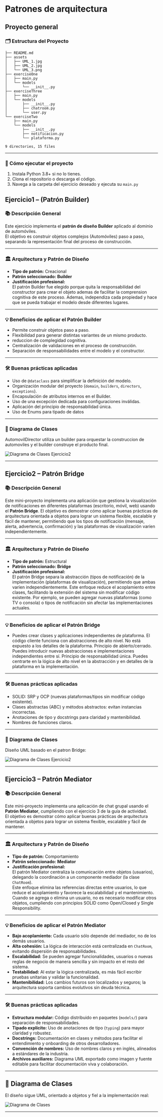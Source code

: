 # Patrones de arquitectura

## Proyecto general

### 🗂️ Estructura del Proyecto

```text
├── README.md
├── assets
│   ├── UML_1.jpg
│   ├── UML_2.jpg
│   └── UML_3.png
├── exerciseOne
│   ├── main.py
│   └── models
│       └── __init__.py
├── exerciseThree
│   ├── main.py
│   └── models
│       ├── __init__.py
│       ├── chatroom.py
│       └── user.py
└── exerciseTwo
    ├── main.py
    └── models
        ├── __init__.py
        ├── notificacion.py
        └── plataforma.py

9 directories, 15 files
```

---

### 🚀 Cómo ejecutar el proyecto

1. Instala Python 3.8+ si no lo tienes.
2. Clona el repositorio o descarga el código.
3. Navega a la carpeta del ejercicio deseado y ejecuta su `main.py`

## Ejercicio1 – (Patrón Builder)

### 📚 Descripción General

Este ejercicio implementa el **patrón de diseño Builder** aplicado al dominio de automóviles.  
El objetivo es construir objetos complejos (Automóviles) paso a paso, separando la representación final del proceso de construcción.

---

### 🏛️ Arquitectura y Patrón de Diseño

- **Tipo de patrón:** Creacional  
- **Patrón seleccionado:** **Builder**  
- **Justificación profesional:**  
  El patrón Builder fue elegido porque quita la responsabilidad del constructor para crear el objeto ademas de facilitar la comprension cognitiva de este proceso. Ademas, independiza cada propiedad y hace que se pueda trabajar el modelo desde diferentes lugares.

---

### 💡 Beneficios de aplicar el Patrón Builder

- Permite construir objetos paso a paso.  
- Flexibilidad para generar distintas variantes de un mismo producto.  
- reduccion de complegidad cognitiva.  
- Centralización de validaciones en el proceso de construcción.  
- Separación de responsabilidades entre el modelo y el constructor.  

---

### 🛠️ Buenas prácticas aplicadas

- Uso de `@dataclass` para simplificar la definición del modelo.  
- Organización modular del proyecto (`domain`, `builders`, `directors`, `exceptions`).  
- Encapsulación de atributos internos en el Builder.  
- Uso de una excepción dedicada para configuraciones inválidas.  
- Aplicación del principio de responsabilidad única.
- Uso de Enums para tipado de datos  


---

### 📝 Diagrama de Clases

AutomovilDirector utiliza un builder para orquestar la construccion de automoviles y el builder construye el producto final.


![Diagrama de Clases Ejercicio2](assets/UML_1.png)

---

## Ejercicio2 – Patrón Bridge

### 📚 Descripción General

Este mini-proyecto implementa una aplicación que gestiona la visualización de notificaciones en diferentes plataformas (escritorio, móvil, web) usando el **Patrón Bridge**. El objetivo es demostrar cómo aplicar buenas prácticas de arquitectura orientada a objetos para lograr un sistema flexible, escalable y fácil de mantener, permitiendo que los tipos de notificación (mensaje, alerta, advertencia, confirmación) y las plataformas de visualización varíen independientemente.

---

### 🏛️ Arquitectura y Patrón de Diseño

- **Tipo de patrón:** Estructural
- **Patrón seleccionado:** **Bridge**
- **Justificación profesional:**  
  El patrón Bridge separa la abstracción (tipos de notificación) de la implementación (plataformas de visualización), permitiendo que ambas varíen independientemente. Este enfoque reduce el acoplamiento entre clases, facilitando la extensión del sistema sin modificar código existente. Por ejemplo, se pueden agregar nuevas plataformas (como TV o consola) o tipos de notificación sin afectar las implementaciones actuales.

---

### 💡 Beneficios de aplicar el Patrón Bridge

 - Puedes crear clases y aplicaciones independientes de plataforma.
 El código cliente funciona con abstracciones de alto nivel. No está expuesto a los detalles de la plataforma.
 Principio de abierto/cerrado. Puedes introducir nuevas abstracciones e implementaciones independientes entre sí.
 Principio de responsabilidad única. Puedes centrarte en la lógica de alto nivel en la abstracción y en detalles de la plataforma en la implementación.

---

### 🛠️ Buenas prácticas aplicadas

- SOLID: SRP y OCP (nuevas plataformas/tipos sin modificar código existente).
- Clases abstractas (ABC) y métodos abstractos: evitan instancias incorrectas.
- Anotaciones de tipo y docstrings para claridad y mantenibilidad.
- Nombres de funciones claros.

---

### 📝 Diagrama de Clases

Diseño UML basado en el patron Bridge:

![Diagrama de Clases Ejercicio2](assets/UML_2.jpg)

---

## Ejercicio3 – Patrón Mediator

### 📚 Descripción General

Este mini-proyecto implementa una aplicación de chat grupal usando el **Patrón Mediator**, cumpliendo con el ejercicio 3 de la guía de actividad.  
El objetivo es demostrar cómo aplicar buenas prácticas de arquitectura orientada a objetos para lograr un sistema flexible, escalable y fácil de mantener.

---

### 🏛️ Arquitectura y Patrón de Diseño

- **Tipo de patrón:** Comportamiento
- **Patrón seleccionado:** **Mediator**
- **Justificación profesional:**  
  El patrón Mediator centraliza la comunicación entre objetos (usuarios), delegando la coordinación a un componente mediador (la clase `ChatRoom`).  
  Este enfoque elimina las referencias directas entre usuarios, lo que reduce el acoplamiento y favorece la escalabilidad y el mantenimiento.  
  Cuando se agrega o elimina un usuario, no es necesario modificar otros objetos, cumpliendo con principios SOLID como Open/Closed y Single Responsibility.

---

### 💡 Beneficios de aplicar el Patrón Mediator

- **Bajo acoplamiento:** Cada usuario sólo depende del mediador, no de los demás usuarios.
- **Alta cohesión:** La lógica de interacción está centralizada en `ChatRoom`, evitando dispersión de responsabilidades.
- **Escalabilidad:** Se pueden agregar funcionalidades, usuarios o nuevas reglas de negocio de manera sencilla y sin impacto en el resto del sistema.
- **Testabilidad:** Al estar la lógica centralizada, es más fácil escribir pruebas unitarias y validar la funcionalidad.
- **Mantenibilidad:** Los cambios futuros son localizados y seguros; la arquitectura soporta cambios evolutivos sin deuda técnica.

---

### 🛠️ Buenas prácticas aplicadas

- **Estructura modular:** Código distribuido en paquetes (`models/`) para separación de responsabilidades.
- **Tipado explícito:** Uso de anotaciones de tipo (`typing`) para mayor claridad y robustez.
- **Docstrings:** Documentación en clases y métodos para facilitar el entendimiento y onboarding de otros desarrolladores.
- **Convención de nombres:** Uso de nombres claros y en inglés, alineados a estándares de la industria.
- **Archivos auxiliares:** Diagrama UML exportado como imagen y fuente editable para facilitar documentación viva y colaboración.

---

## 📝 Diagrama de Clases

El diseño sigue UML, orientado a objetos y fiel a la implementación real:

![Diagrama de Clases](assets/UML_3.png)

---
